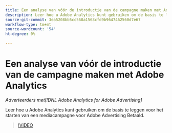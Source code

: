```yaml
---
title: Een analyse van vóór de introductie van de campagne maken met Adobe Analytics
description: Leer hoe u Adobe Analytics kunt gebruiken om de basis te leggen voor het starten van een mediacampagne voor Adobe Advertising Betaald.
source-git-commit: 3ea5208bb5cc560a1563cfd9b9647462560d7e67
workflow-type: tm+mt
source-wordcount: '54'
ht-degree: 0%

---
```


# Een analyse van vóór de introductie van de campagne maken met Adobe Analytics

*Adverteerders met[!DNL Adobe Analytics for Adobe Advertising]*

Leer hoe u Adobe Analytics kunt gebruiken om de basis te leggen voor het starten van een mediacampagne voor Adobe Advertising Betaald.

>[!VIDEO](https://video.tv.adobe.com/v/33501)
